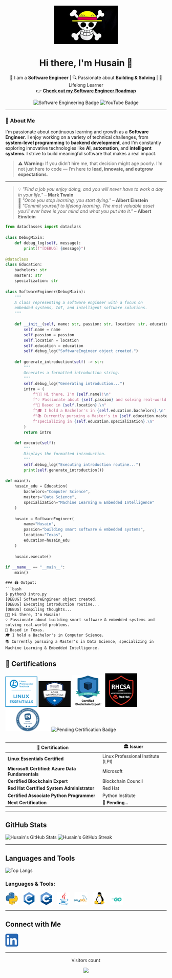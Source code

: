 <p align="center">
  <img src="https://raw.githubusercontent.com/HusainCode/HusainCode/main/Images/One_Piece.webp" alt="Straw Hat Pirates Logo" width="200"/>
</p>

<h1 align="center">Hi there, I'm Husain 👋</h1>

<p align="center">
  🚀 I am a <strong>Software Engineer</strong> | 🔍 Passionate about <strong>Building & Solving</strong> | 🎯 Lifelong Learner  
  <br>
  👉 <a href="https://roadmap.sh/r/embeddediot-software-engineers" target="_blank"><strong>Check out my Software Engineer Roadmap</strong></a>
</p>

<p align="center">
  <img src="https://img.shields.io/badge/Software%20Engineering-%E2%9C%94%EF%B8%8F-blue" alt="Software Engineering Badge" />
  <img src="https://img.shields.io/badge/YouTube-Coming%20Soon-red" alt="YouTube Badge" />
</p>

---

### 🌟 About Me  
I'm passionate about continuous learning and growth as a **Software Engineer**. I enjoy working on a variety of technical challenges, from **system-level programming** to **backend development**, and I'm constantly exploring innovative technologies like **AI**, **automation**, and **intelligent systems**. I strive to build meaningful software that makes a real impact.

> ⚠️ **Warning:** If you didn’t hire me, that decision might age poorly. I’m not just here to code — I’m here to **lead, innovate, and outgrow expectations**.

---

> 💡 _"Find a job you enjoy doing, and you will never have to work a day in your life."_ – **Mark Twain**  
> 🧠 _"Once you stop learning, you start dying."_ – **Albert Einstein**  
> 🔁 _"Commit yourself to lifelong learning. The most valuable asset you’ll ever have is your mind and what you put into it."_ – **Albert Einstein**


```python
from dataclasses import dataclass

class DebugMixin:
    def debug_log(self, message):
        print(f"[DEBUG] {message}")

@dataclass
class Education:
    bachelors: str
    masters: str
    specialization: str

class SoftwareEngineer(DebugMixin):
    """
    A class representing a software engineer with a focus on
    embedded systems, IoT, and intelligent software solutions.
    """

    def __init__(self, name: str, passion: str, location: str, education: Education):
        self.name = name
        self.passion = passion
        self.location = location
        self.education = education
        self.debug_log("SoftwareEngineer object created.")

    def generate_introduction(self) -> str:
        """
        Generates a formatted introduction string.
        """
        self.debug_log("Generating introduction...")
        intro = (
            f"👨‍💻 Hi there, I'm {self.name}!\n"
            f"💡 Passionate about {self.passion} and solving real-world problems.\n"
            f"📍 Based in {self.location}.\n"
            f"🎓 I hold a Bachelor's in {self.education.bachelors}.\n"
            f"📚 Currently pursuing a Master's in {self.education.masters}, "
            f"specializing in {self.education.specialization}.\n"
        )
        return intro

    def execute(self):
        """
        Displays the formatted introduction.
        """
        self.debug_log("Executing introduction routine...")
        print(self.generate_introduction())

def main():
    husain_edu = Education(
        bachelors="Computer Science",
        masters="Data Science",
        specialization="Machine Learning & Embedded Intelligence"
    )

    husain = SoftwareEngineer(
        name="Husain",
        passion="building smart software & embedded systems",
        location="Texas",
        education=husain_edu
    )

    husain.execute()

if __name__ == "__main__":
    main()
```
```
### 🖨️ Output:
```bash
$ python3 intro.py
[DEBUG] SoftwareEngineer object created.
[DEBUG] Executing introduction routine...
[DEBUG] Compiling thoughts...
👨‍💻 Hi there, I'm Husain!
💡 Passionate about building smart software & embedded systems and solving real-world problems.
📍 Based in Texas.
🎓 I hold a Bachelor's in Computer Science.
📚 Currently pursuing a Master's in Data Science, specializing in Machine Learning & Embedded Intelligence.
```
## 🏅 Certifications

<div align="left">
  <img src="https://github.com/HusainCode/HusainCode/blob/main/Images/Essentials-Linux_250_0.webp" alt="Linux Essentials Certified" width="100" />
  <img src="https://github.com/HusainCode/HusainCode/blob/main/Images/azuredata.jpg" alt="Microsoft Certified: Azure Data Fundamentals" width="100" />
  <img src="https://github.com/HusainCode/HusainCode/blob/main/Images/blcokchain.png" alt="Certified Blockchain Expert" width="100" />
  <img src="https://github.com/HusainCode/HusainCode/blob/main/Images/rhcsa.png" alt="Red Hat Certified System Administrator" width="100" />
  <img src="https://github.com/HusainCode/HusainCode/blob/main/Images/PCAPI.png" alt="Certified Associate Python Programmer" width="140" />
  <img src="https://img.shields.io/badge/NEXT_CERT-PENDING-important?style=for-the-badge&logo=OpenAI" alt="Pending Certification Badge" />
</div>

<br>

| 🧾 Certification                                | 🏛️ Issuer                             |
|------------------------------------------------|----------------------------------------|
| **Linux Essentials Certified**                 | Linux Professional Institute (LPI)     |
| **Microsoft Certified: Azure Data Fundamentals** | Microsoft                             |
| **Certified Blockchain Expert**                | Blockchain Council                     |
| **Red Hat Certified System Administrator**     | Red Hat                                |
| **Certified Associate Python Programmer**        | Python Institute                       |
| **Next Certification**                         | <span id="pending-cert" style="font-weight:bold;">🔄 Pending...</span> |

---

## GitHub Stats

![Husain's GitHub Stats](https://github-readme-stats.vercel.app/api?username=HusainCode&show_icons=true&theme=dark&count_private=true)
![Husain's GitHub Streak](https://streak-stats.demolab.com?user=HusainCode&theme=dark)

<hr>

## Languages and Tools

![Top Langs](https://github-readme-stats.vercel.app/api/top-langs/?username=HusainCode&layout=compact&theme=radical)

### Languages & Tools:

<p align="left">
  <img src="https://raw.githubusercontent.com/HusainCode/HusainCode/main/Images/4518857_python_icon.svg" alt="Python" width="40" style="margin-right: 10px;"/>
  <img src="https://raw.githubusercontent.com/HusainCode/HusainCode/main/Images/c.svg" alt="C" width="40" style="margin-right: 10px;"/>
  <img src="https://raw.githubusercontent.com/HusainCode/HusainCode/main/Images/cplusplus.svg" alt="C++" width="40" style="margin-right: 10px;"/>
  <img src="https://raw.githubusercontent.com/HusainCode/HusainCode/main/Images/java.svg" alt="Java" width="40" style="margin-right: 10px;"/>
  <img src="https://raw.githubusercontent.com/HusainCode/HusainCode/main/Images/mysql.svg" alt="MySQL" width="40" style="margin-right: 13px;"/>
  <img src="https://raw.githubusercontent.com/HusainCode/HusainCode/main/Images/linux.svg" alt="Linux" width="40" style="margin-right: 10px;"/>
  <img src="https://raw.githubusercontent.com/HusainCode/HusainCode/main/Images/Go-Logo_Aqua.svg" alt="Go" width="40" style="margin-right: 13px;"/>
  
</p>

<hr>

## Connect with Me

<div align="left" style="font-family: 'Segoe UI', Tahoma, Geneva, Verdana, sans-serif;">
  <a href="https://www.linkedin.com/in/husain-alshaikhahmed-a6892617b" target="_blank">
    <img src="https://raw.githubusercontent.com/HusainCode/HusainCode/main/Images/5296501_linkedin_network_linkedin%20logo_icon.svg" alt="LinkedIn Profile" width="40" style="margin-right: 10px;"/>
  </a>
</div>


<hr>

<div align="center" style="font-family: 'Segoe UI', Tahoma, Geneva, Verdana, sans-serif;">
  <p>Visitors count</p>
  <img src="https://profile-counter.glitch.me/HusainCode/count.svg" />
</div>



